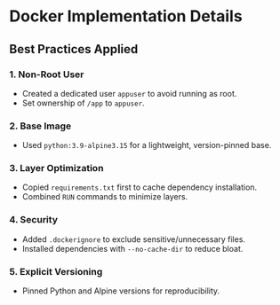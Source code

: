 # Docker Implementation Details

## Best Practices Applied

### 1. **Non-Root User**  
   - Created a dedicated user `appuser` to avoid running as root.  
   - Set ownership of `/app` to `appuser`.  

### 2. **Base Image**  
   - Used `python:3.9-alpine3.15` for a lightweight, version-pinned base.  

### 3. **Layer Optimization**  
   - Copied `requirements.txt` first to cache dependency installation.  
   - Combined `RUN` commands to minimize layers.  

### 4. **Security**  
   - Added `.dockerignore` to exclude sensitive/unnecessary files.  
   - Installed dependencies with `--no-cache-dir` to reduce bloat.  

### 5. **Explicit Versioning**  
   - Pinned Python and Alpine versions for reproducibility.  
